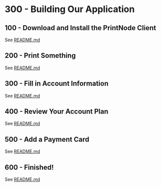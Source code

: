 # 300 - Building Our Application

## 100 - Download and Install the PrintNode Client

See [README.md](./100/README.md)

## 200 - Print Something

See [README.md](./200/README.md)

## 300 - Fill in Account Information

See [README.md](./300/README.md)

## 400 - Review Your Account Plan

See [README.md](./400/README.md)

## 500 - Add a Payment Card

See [README.md](./500/README.md)

## 600 - Finished!

See [README.md](./600/README.md)
